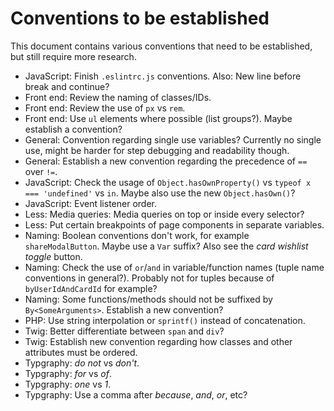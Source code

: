 # Conventions to be established

This document contains various conventions that need to be established, but still require more research.

- JavaScript: Finish `.eslintrc.js` conventions. Also: New line before break and continue?
- Front end: Review the naming of classes/IDs.
- Front end: Review the use of `px` vs `rem`.
- Front end: Use `ul` elements where possible (list groups?). Maybe establish a convention?
- General: Convention regarding single use variables? Currently no single use, might be harder for step debugging and readability though.
- General: Establish a new convention regarding the precedence of `==` over `!=`.
- JavaScript: Check the usage of `Object.hasOwnProperty()` vs `typeof x === 'undefined'` vs `in`. Maybe also use the new `Object.hasOwn()`?
- JavaScript: Event listener order.
- Less: Media queries: Media queries on top or inside every selector?
- Less: Put certain breakpoints of page components in separate variables.
- Naming: Boolean conventions don't work, for example `shareModalButton`. Maybe use a `Var` suffix? Also see the *card wishlist toggle* button.
- Naming: Check the use of `or`/`and` in variable/function names (tuple name conventions in general?). Probably not for tuples because of `byUserIdAndCardId` for example?
- Naming: Some functions/methods should not be suffixed by `By<SomeArguments>`. Establish a new convention?
- PHP: Use string interpolation or `sprintf()` instead of concatenation.
- Twig: Better differentiate between `span` and `div`?
- Twig: Establish new convention regarding how classes and other attributes must be ordered.
- Typgraphy: *do not* vs *don't*.
- Typgraphy: *for* vs *of*.
- Typgraphy: *one* vs *1*.
- Typgraphy: Use a comma after *because*, *and*, *or*, etc?
